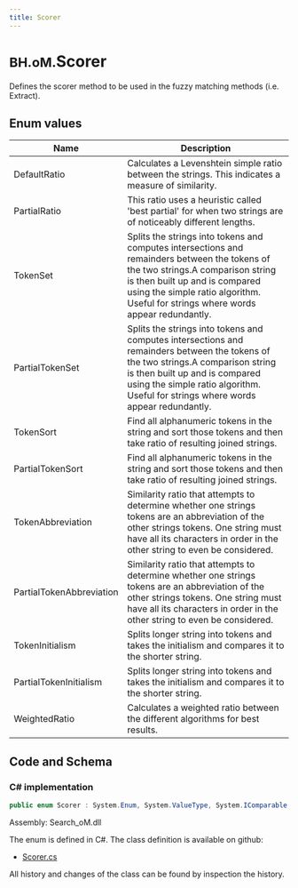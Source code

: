 ```yaml
---
title: Scorer
---
```


# <small>BH.oM.</small>**Scorer**

Defines the scorer method to be used in the fuzzy matching methods (i.e. Extract).

## Enum values

| Name            | Description                                                    |
|-----------------|----------------------------------------------------------------|
| DefaultRatio |  Calculates a Levenshtein simple ratio between the strings. This indicates a measure of similarity.  |
| PartialRatio |  This ratio uses a heuristic called 'best partial' for when two strings are of noticeably different lengths.  |
| TokenSet |  Splits the strings into tokens and computes intersections and remainders between the tokens of the two strings.A comparison string is then built up and is compared using the simple ratio algorithm. Useful for strings where words appear redundantly.  |
| PartialTokenSet |  Splits the strings into tokens and computes intersections and remainders between the tokens of the two strings.A comparison string is then built up and is compared using the simple ratio algorithm. Useful for strings where words appear redundantly.  |
| TokenSort |  Find all alphanumeric tokens in the string and sort those tokens and then take ratio of resulting joined strings.  |
| PartialTokenSort |  Find all alphanumeric tokens in the string and sort those tokens and then take ratio of resulting joined strings.  |
| TokenAbbreviation |  Similarity ratio that attempts to determine whether one strings tokens are an abbreviation of the other strings tokens. One string must have all its characters in order in the other string to even be considered.  |
| PartialTokenAbbreviation |  Similarity ratio that attempts to determine whether one strings tokens are an abbreviation of the other strings tokens. One string must have all its characters in order in the other string to even be considered.  |
| TokenInitialism |  Splits longer string into tokens and takes the initialism and compares it to the shorter string.  |
| PartialTokenInitialism |  Splits longer string into tokens and takes the initialism and compares it to the shorter string.  |
| WeightedRatio |  Calculates a weighted ratio between the different algorithms for best results.  |


## Code and Schema

### C# implementation

``` C# title="C#"
public enum Scorer : System.Enum, System.ValueType, System.IComparable, System.ISpanFormattable, System.IFormattable, System.IConvertible
```

Assembly: Search_oM.dll

The enum is defined in C#. The class definition is available on github:

- [Scorer.cs](https://github.com/BHoM/BHoM/blob/develop/Search_oM/Enums\Scorer.cs)

All history and changes of the class can be found by inspection the history.
